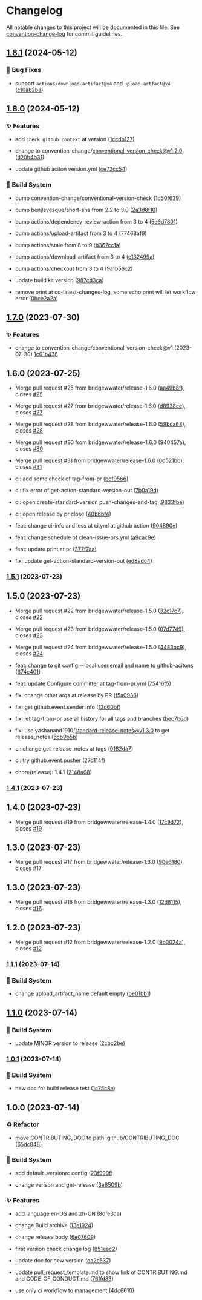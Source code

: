 # Changelog

All notable changes to this project will be documented in this file. See [convention-change-log](https://github.com/convention-change/convention-change-log) for commit guidelines.

## [1.8.1](https://github.com/bridgewwater/template-opensource-contributor-guide/compare/1.8.0...v1.8.1) (2024-05-12)

### 🐛 Bug Fixes

* support `actions/download-artifact@v4` and `upload-artfact@v4` ([c10ab2ba](https://github.com/bridgewwater/template-opensource-contributor-guide/commit/c10ab2ba08287094394b36db523a091e49cdc70a))

## [1.8.0](https://github.com/bridgewwater/template-opensource-contributor-guide/compare/1.7.0...v1.8.0) (2024-05-12)

### ✨ Features

* add `check github context` at version ([1ccdb127](https://github.com/bridgewwater/template-opensource-contributor-guide/commit/1ccdb1271d6e11b3c804965798d0658a77a6dd4f))

* change to convention-change/conventional-version-check@v1.2.0 ([d20b4b31](https://github.com/bridgewwater/template-opensource-contributor-guide/commit/d20b4b31629cb64835dcf20bf9fa444a73e0d463))

* update github aciton version.yml ([ce72cc54](https://github.com/bridgewwater/template-opensource-contributor-guide/commit/ce72cc54f0e1e78a0564f0ff8efcb488b06670fb))

### 👷‍ Build System

* bump convention-change/conventional-version-check ([1d50f639](https://github.com/bridgewwater/template-opensource-contributor-guide/commit/1d50f639b8f7bb5c886b37c259433e412dc60d59))

* bump benjlevesque/short-sha from 2.2 to 3.0 ([2a3d8f10](https://github.com/bridgewwater/template-opensource-contributor-guide/commit/2a3d8f102af530646d639217661bb30ee606c2cc))

* bump actions/dependency-review-action from 3 to 4 ([5e6d7801](https://github.com/bridgewwater/template-opensource-contributor-guide/commit/5e6d7801654a29f94ccb2820646b546c43afa908))

* bump actions/upload-artifact from 3 to 4 ([77468af9](https://github.com/bridgewwater/template-opensource-contributor-guide/commit/77468af94bd9278a6ff119934349b30fe0af7c0b))

* bump actions/stale from 8 to 9 ([b367cc1a](https://github.com/bridgewwater/template-opensource-contributor-guide/commit/b367cc1a8a4921f04a58a18e1230e9b325297ba8))

* bump actions/download-artifact from 3 to 4 ([c132499a](https://github.com/bridgewwater/template-opensource-contributor-guide/commit/c132499a2ef467280610134be9dbf2b45ef961fc))

* bump actions/checkout from 3 to 4 ([9a1b56c2](https://github.com/bridgewwater/template-opensource-contributor-guide/commit/9a1b56c26544b9ea17952d96bf3cb6e88d9a3be6))

* update build kit version ([987cd3ca](https://github.com/bridgewwater/template-opensource-contributor-guide/commit/987cd3ca461349a743554bcf2b1a389f864c278d))

* remove print at cc-latest-changes-log, some echo print will let workflow error ([0bce2a2a](https://github.com/bridgewwater/template-opensource-contributor-guide/commit/0bce2a2a0dec9fb390a1b6d510ab8ccd111fc215))

## [1.7.0](https://github.com/bridgewwater/template-opensource-contributor-guide/compare/1.6.0...v1.7.0) (2023-07-30)

### ✨ Features

* change to convention-change/conventional-version-check@v1 (2023-07-30) [1c01b438](https://github.com/bridgewwater/template-opensource-contributor-guide/commit/1c01b438651e71c4110e121ae6b57fe9d6040f00)

## 1.6.0 (2023-07-25)

* Merge pull request #25 from bridgewwater/release-1.6.0 ([aa49b8f](https://github.com/bridgewwater/template-opensource-contributor-guide/commit/aa49b8f)), closes [#25](https://github.com/bridgewwater/template-opensource-contributor-guide/issues/25)

* Merge pull request #27 from bridgewwater/release-1.6.0 ([d8938ee](https://github.com/bridgewwater/template-opensource-contributor-guide/commit/d8938ee)), closes [#27](https://github.com/bridgewwater/template-opensource-contributor-guide/issues/27)

* Merge pull request #28 from bridgewwater/release-1.6.0 ([59bca68](https://github.com/bridgewwater/template-opensource-contributor-guide/commit/59bca68)), closes [#28](https://github.com/bridgewwater/template-opensource-contributor-guide/issues/28)

* Merge pull request #30 from bridgewwater/release-1.6.0 ([940457a](https://github.com/bridgewwater/template-opensource-contributor-guide/commit/940457a)), closes [#30](https://github.com/bridgewwater/template-opensource-contributor-guide/issues/30)

* Merge pull request #31 from bridgewwater/release-1.6.0 ([0d521bb](https://github.com/bridgewwater/template-opensource-contributor-guide/commit/0d521bb)), closes [#31](https://github.com/bridgewwater/template-opensource-contributor-guide/issues/31)

* ci: add some check of tag-from-pr ([bcf9566](https://github.com/bridgewwater/template-opensource-contributor-guide/commit/bcf9566))

* ci: fix error of get-action-standard-version-out ([7b0a19d](https://github.com/bridgewwater/template-opensource-contributor-guide/commit/7b0a19d))

* ci: open create-standard-version push-changes-and-tag ([9833fbe](https://github.com/bridgewwater/template-opensource-contributor-guide/commit/9833fbe))

* ci: open release by pr close ([40b6bf4](https://github.com/bridgewwater/template-opensource-contributor-guide/commit/40b6bf4))

* feat: change ci-info and less at ci.yml at github action ([904890e](https://github.com/bridgewwater/template-opensource-contributor-guide/commit/904890e))

* feat: change schedule of clean-issue-prs.yml ([a9cac9e](https://github.com/bridgewwater/template-opensource-contributor-guide/commit/a9cac9e))

* feat: update print at pr ([377f7aa](https://github.com/bridgewwater/template-opensource-contributor-guide/commit/377f7aa))

* fix: update get-action-standard-version-out ([ed8adc4](https://github.com/bridgewwater/template-opensource-contributor-guide/commit/ed8adc4))

### [1.5.1](https://github.com/bridgewwater/template-opensource-contributor-guide/compare/v1.5.0...v1.5.1) (2023-07-23)

## 1.5.0 (2023-07-23)

* Merge pull request #22 from bridgewwater/release-1.5.0 ([32c17c7](https://github.com/bridgewwater/template-opensource-contributor-guide/commit/32c17c7)), closes [#22](https://github.com/bridgewwater/template-opensource-contributor-guide/issues/22)

* Merge pull request #23 from bridgewwater/release-1.5.0 ([07d7749](https://github.com/bridgewwater/template-opensource-contributor-guide/commit/07d7749)), closes [#23](https://github.com/bridgewwater/template-opensource-contributor-guide/issues/23)

* Merge pull request #24 from bridgewwater/release-1.5.0 ([4483bc9](https://github.com/bridgewwater/template-opensource-contributor-guide/commit/4483bc9)), closes [#24](https://github.com/bridgewwater/template-opensource-contributor-guide/issues/24)

* feat: change to git config --local user.email and name to github-acitons ([674c401](https://github.com/bridgewwater/template-opensource-contributor-guide/commit/674c401))

* feat: update Configure committer at tag-from-pr.yml ([75416f5](https://github.com/bridgewwater/template-opensource-contributor-guide/commit/75416f5))

* fix: change other args at release by PR ([f5a0936](https://github.com/bridgewwater/template-opensource-contributor-guide/commit/f5a0936))

* fix: get github.event.sender info ([13d60bf](https://github.com/bridgewwater/template-opensource-contributor-guide/commit/13d60bf))

* fix: let tag-from-pr use all history for all tags and branches ([bec7b6d](https://github.com/bridgewwater/template-opensource-contributor-guide/commit/bec7b6d))

* fix: use yashanand1910/standard-release-notes@v1.3.0 to get release_notes ([6cb9b5b](https://github.com/bridgewwater/template-opensource-contributor-guide/commit/6cb9b5b))

* ci: change get_release_notes at tags ([0182da7](https://github.com/bridgewwater/template-opensource-contributor-guide/commit/0182da7))

* ci: try github.event.pusher ([27d114f](https://github.com/bridgewwater/template-opensource-contributor-guide/commit/27d114f))

* chore(release): 1.4.1 ([2148a68](https://github.com/bridgewwater/template-opensource-contributor-guide/commit/2148a68))

### [1.4.1](https://github.com/bridgewwater/template-opensource-contributor-guide/compare/v1.4.0...v1.4.1) (2023-07-23)

## 1.4.0 (2023-07-23)

* Merge pull request #19 from bridgewwater/release-1.4.0 ([17c9d72](https://github.com/bridgewwater/template-opensource-contributor-guide/commit/17c9d72)), closes [#19](https://github.com/bridgewwater/template-opensource-contributor-guide/issues/19)

## 1.3.0 (2023-07-23)

* Merge pull request #17 from bridgewwater/release-1.3.0 ([90e6180](https://github.com/bridgewwater/template-opensource-contributor-guide/commit/90e6180)), closes [#17](https://github.com/bridgewwater/template-opensource-contributor-guide/issues/17)

## 1.3.0 (2023-07-23)

* Merge pull request #16 from bridgewwater/release-1.3.0 ([12d8115](https://github.com/bridgewwater/template-opensource-contributor-guide/commit/12d8115)), closes [#16](https://github.com/bridgewwater/template-opensource-contributor-guide/issues/16)

## 1.2.0 (2023-07-23)

* Merge pull request #12 from bridgewwater/release-1.2.0 ([9b0024a](https://github.com/bridgewwater/template-opensource-contributor-guide/commit/9b0024a)), closes [#12](https://github.com/bridgewwater/template-opensource-contributor-guide/issues/12)

### [1.1.1](https://github.com/bridgewwater/template-opensource-contributor-guide/compare/v1.1.0...v1.1.1) (2023-07-14)

### 👷‍ Build System

* change upload_artifact_name default empty ([be01bb1](https://github.com/bridgewwater/template-opensource-contributor-guide/commit/be01bb142eed90a944a39a92a294cad736f3c129))

## [1.1.0](https://github.com/bridgewwater/template-opensource-contributor-guide/compare/v1.0.1...v1.1.0) (2023-07-14)

### 👷‍ Build System

* update MINOR version to release ([2cbc2be](https://github.com/bridgewwater/template-opensource-contributor-guide/commit/2cbc2be11c4c2268ac4bd608ac85053aa9ca349d))

### [1.0.1](https://github.com/bridgewwater/template-opensource-contributor-guide/compare/v1.0.0...v1.0.1) (2023-07-14)

### 👷‍ Build System

* new doc for build release test ([1c75c8e](https://github.com/bridgewwater/template-opensource-contributor-guide/commit/1c75c8e19f3aa0cda474cd68ec65e8bea18b953b))

## 1.0.0 (2023-07-14)

### ♻ Refactor

* move CONTRIBUTING_DOC to path .github/CONTRIBUTING_DOC ([65dc848](https://github.com/bridgewwater/template-opensource-contributor-guide/commit/65dc84873f0cb994ba7f6af02cc37bb32208dd47))

### 👷‍ Build System

* add default .versionrc config ([23f990f](https://github.com/bridgewwater/template-opensource-contributor-guide/commit/23f990fbd15e54933c8c4c8b38f3a6c1a4dc3c32))

* change verison and get-release ([3e8509b](https://github.com/bridgewwater/template-opensource-contributor-guide/commit/3e8509bffea3cb4401689d5e5052e7df55653f9d))

### ✨ Features

* add language en-US and zh-CN ([8dfe3ca](https://github.com/bridgewwater/template-opensource-contributor-guide/commit/8dfe3cad33bdf109d0c087bf2226e39e14a26ee1))

* change Build archive ([13e1924](https://github.com/bridgewwater/template-opensource-contributor-guide/commit/13e19247c658b50555aa3ccb7d11381c10020d85))

* change release body ([6e07609](https://github.com/bridgewwater/template-opensource-contributor-guide/commit/6e0760975dcde8e5fdf1597ca19450f8ca19221c))

* first version check change log ([851eac2](https://github.com/bridgewwater/template-opensource-contributor-guide/commit/851eac26227287c70fddfeba2c525b9cb379cb6e))

* update doc for new version ([ea2c537](https://github.com/bridgewwater/template-opensource-contributor-guide/commit/ea2c53738d6a92438bf72e0d6c91d999e617e30f))

* update pull_request_template.md to show link of CONTRIBUTING.md and CODE_OF_CONDUCT.md ([76ffd83](https://github.com/bridgewwater/template-opensource-contributor-guide/commit/76ffd839491e0464df7ef5708c628f956c260efa))

* use only ci workflow to management ([4dc6610](https://github.com/bridgewwater/template-opensource-contributor-guide/commit/4dc6610cdc6520959cb3016c175c16637a5817af))
